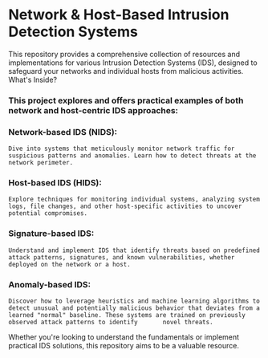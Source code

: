 # Network & Host-Based Intrusion Detection Systems

This repository provides a comprehensive collection of resources and implementations for various Intrusion Detection Systems (IDS), designed to safeguard your networks and individual hosts from malicious activities.
What's Inside?

### This project explores and offers practical examples of both network and host-centric IDS approaches:

### Network-based IDS (NIDS):

    Dive into systems that meticulously monitor network traffic for suspicious patterns and anomalies. Learn how to detect threats at the network perimeter.

### Host-based IDS (HIDS):

    Explore techniques for monitoring individual systems, analyzing system logs, file changes, and other host-specific activities to uncover potential compromises.

### Signature-based IDS: 

    Understand and implement IDS that identify threats based on predefined attack patterns, signatures, and known vulnerabilities, whether deployed on the network or a host.

### Anomaly-based IDS: 

    Discover how to leverage heuristics and machine learning algorithms to detect unusual and potentially malicious behavior that deviates from a learned "normal" baseline. These systems are trained on previously observed attack patterns to identify       novel threats.

 Whether you're looking to understand the fundamentals or implement practical IDS solutions, this repository aims to be a valuable resource.
